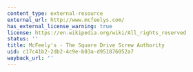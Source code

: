 ```yaml
---
content_type: external-resource
external_url: http://www.mcfeelys.com/
has_external_license_warning: true
license: https://en.wikipedia.org/wiki/All_rights_reserved
status: ''
title: McFeely's - The Square Drive Screw Authority
uid: c17c41b2-2db2-4c9e-b03a-d951876052a7
wayback_url: ''
---
```

